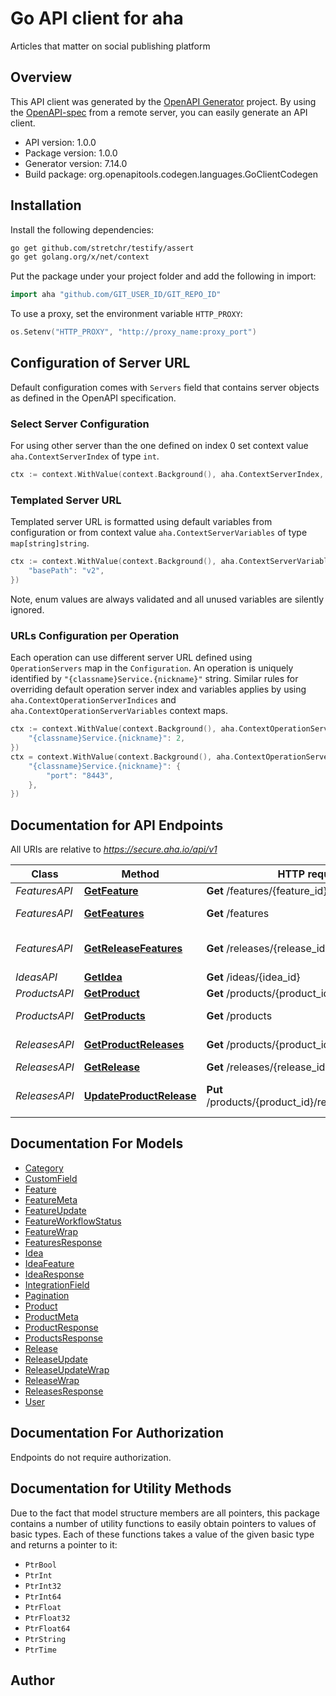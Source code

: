 # Go API client for aha

Articles that matter on social publishing platform

## Overview
This API client was generated by the [OpenAPI Generator](https://openapi-generator.tech) project.  By using the [OpenAPI-spec](https://www.openapis.org/) from a remote server, you can easily generate an API client.

- API version: 1.0.0
- Package version: 1.0.0
- Generator version: 7.14.0
- Build package: org.openapitools.codegen.languages.GoClientCodegen

## Installation

Install the following dependencies:

```sh
go get github.com/stretchr/testify/assert
go get golang.org/x/net/context
```

Put the package under your project folder and add the following in import:

```go
import aha "github.com/GIT_USER_ID/GIT_REPO_ID"
```

To use a proxy, set the environment variable `HTTP_PROXY`:

```go
os.Setenv("HTTP_PROXY", "http://proxy_name:proxy_port")
```

## Configuration of Server URL

Default configuration comes with `Servers` field that contains server objects as defined in the OpenAPI specification.

### Select Server Configuration

For using other server than the one defined on index 0 set context value `aha.ContextServerIndex` of type `int`.

```go
ctx := context.WithValue(context.Background(), aha.ContextServerIndex, 1)
```

### Templated Server URL

Templated server URL is formatted using default variables from configuration or from context value `aha.ContextServerVariables` of type `map[string]string`.

```go
ctx := context.WithValue(context.Background(), aha.ContextServerVariables, map[string]string{
	"basePath": "v2",
})
```

Note, enum values are always validated and all unused variables are silently ignored.

### URLs Configuration per Operation

Each operation can use different server URL defined using `OperationServers` map in the `Configuration`.
An operation is uniquely identified by `"{classname}Service.{nickname}"` string.
Similar rules for overriding default operation server index and variables applies by using `aha.ContextOperationServerIndices` and `aha.ContextOperationServerVariables` context maps.

```go
ctx := context.WithValue(context.Background(), aha.ContextOperationServerIndices, map[string]int{
	"{classname}Service.{nickname}": 2,
})
ctx = context.WithValue(context.Background(), aha.ContextOperationServerVariables, map[string]map[string]string{
	"{classname}Service.{nickname}": {
		"port": "8443",
	},
})
```

## Documentation for API Endpoints

All URIs are relative to *https://secure.aha.io/api/v1*

Class | Method | HTTP request | Description
------------ | ------------- | ------------- | -------------
*FeaturesAPI* | [**GetFeature**](docs/FeaturesAPI.md#getfeature) | **Get** /features/{feature_id} | Get feature
*FeaturesAPI* | [**GetFeatures**](docs/FeaturesAPI.md#getfeatures) | **Get** /features | Get features
*FeaturesAPI* | [**GetReleaseFeatures**](docs/FeaturesAPI.md#getreleasefeatures) | **Get** /releases/{release_id}/features | Get all features for a release
*IdeasAPI* | [**GetIdea**](docs/IdeasAPI.md#getidea) | **Get** /ideas/{idea_id} | Get Idea
*ProductsAPI* | [**GetProduct**](docs/ProductsAPI.md#getproduct) | **Get** /products/{product_id} | Get product
*ProductsAPI* | [**GetProducts**](docs/ProductsAPI.md#getproducts) | **Get** /products | Get products
*ReleasesAPI* | [**GetProductReleases**](docs/ReleasesAPI.md#getproductreleases) | **Get** /products/{product_id}/releases | Get product releases
*ReleasesAPI* | [**GetRelease**](docs/ReleasesAPI.md#getrelease) | **Get** /releases/{release_id} | Get release
*ReleasesAPI* | [**UpdateProductRelease**](docs/ReleasesAPI.md#updateproductrelease) | **Put** /products/{product_id}/releases/{release_id} | Update product release


## Documentation For Models

 - [Category](docs/Category.md)
 - [CustomField](docs/CustomField.md)
 - [Feature](docs/Feature.md)
 - [FeatureMeta](docs/FeatureMeta.md)
 - [FeatureUpdate](docs/FeatureUpdate.md)
 - [FeatureWorkflowStatus](docs/FeatureWorkflowStatus.md)
 - [FeatureWrap](docs/FeatureWrap.md)
 - [FeaturesResponse](docs/FeaturesResponse.md)
 - [Idea](docs/Idea.md)
 - [IdeaFeature](docs/IdeaFeature.md)
 - [IdeaResponse](docs/IdeaResponse.md)
 - [IntegrationField](docs/IntegrationField.md)
 - [Pagination](docs/Pagination.md)
 - [Product](docs/Product.md)
 - [ProductMeta](docs/ProductMeta.md)
 - [ProductResponse](docs/ProductResponse.md)
 - [ProductsResponse](docs/ProductsResponse.md)
 - [Release](docs/Release.md)
 - [ReleaseUpdate](docs/ReleaseUpdate.md)
 - [ReleaseUpdateWrap](docs/ReleaseUpdateWrap.md)
 - [ReleaseWrap](docs/ReleaseWrap.md)
 - [ReleasesResponse](docs/ReleasesResponse.md)
 - [User](docs/User.md)


## Documentation For Authorization

Endpoints do not require authorization.


## Documentation for Utility Methods

Due to the fact that model structure members are all pointers, this package contains
a number of utility functions to easily obtain pointers to values of basic types.
Each of these functions takes a value of the given basic type and returns a pointer to it:

* `PtrBool`
* `PtrInt`
* `PtrInt32`
* `PtrInt64`
* `PtrFloat`
* `PtrFloat32`
* `PtrFloat64`
* `PtrString`
* `PtrTime`

## Author



